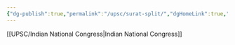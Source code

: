 ```yaml
---
{"dg-publish":true,"permalink":"/upsc/surat-split/","dgHomeLink":true,"dgPassFrontmatter":false}
---
```


[[UPSC/Indian National Congress|Indian National Congress]]